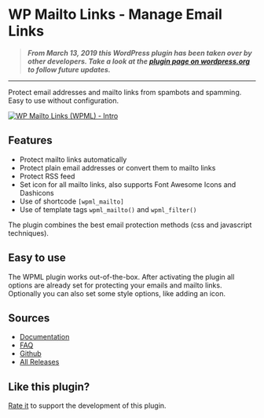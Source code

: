 WP Mailto Links - Manage Email Links
====================================

> **_From March 13, 2019 this WordPress plugin has been taken over by other developers. Take a look at the [plugin page on wordpress.org](https://wordpress.org/plugins/wp-mailto-links/)  to follow future updates._**

---

Protect email addresses and mailto links from spambots and spamming. Easy to use without configuration.

[![WP Mailto Links (WPML) - Intro](http://img.youtube.com/vi/NxHnJWQnyuY/0.jpg)](http://www.youtube.com/watch?v=NxHnJWQnyuY "WP Mailto Links (WPML) - Intro")


Features
--------

 - Protect mailto links automatically
 - Protect plain email addresses or convert them to mailto links
 - Protect RSS feed
 - Set icon for all mailto links, also supports Font Awesome Icons and Dashicons
 - Use of shortcode `[wpml_mailto]`
 - Use of template tags `wpml_mailto()` and `wpml_filter()`

The plugin combines the best email protection methods (css and javascript techniques).


Easy to use
-----------

The WPML plugin works out-of-the-box. After activating the plugin all options are already set for protecting your emails and mailto links. Optionally you can also set some style options, like adding an icon.


Sources
-------

 - [Documentation](http://wordpress.org/extend/plugins/wp-mailto-links/other_notes/)
 - [FAQ](http://wordpress.org/extend/plugins/wp-mailto-links/faq/)
 - [Github](https://github.com/freelancephp/WP-Mailto-Links)
 - [All Releases](https://wordpress.org/plugins/wp-mailto-links/developers/)


Like this plugin?
-----------------


[Rate it](http://wordpress.org/support/view/plugin-reviews/wp-mailto-links) to support the development of this plugin.
